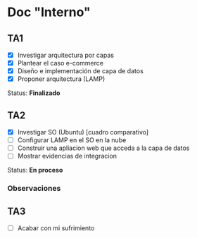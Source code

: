 # Doc "Interno"

## TA1

- [x] Investigar arquitectura por capas
- [x] Plantear el caso e-commerce
- [x] Diseño e implementación de capa de datos
- [x] Proponer arquitectura (LAMP)
  
Status: **Finalizado**

## TA2

- [x] Investigar SO (Ubuntu) [cuadro comparativo]
- [ ] Configurar LAMP en el SO en la nube
- [ ] Construir una apliacion web que acceda a la capa de datos
- [ ] Mostrar evidencias de integracion
  
Status: **En proceso**

### Observaciones


## TA3

- [ ] Acabar con mi sufrimiento